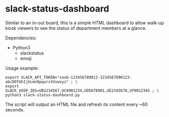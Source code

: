 # slack-status-dashboard
Similar to an in-out board, this is a simple HTML dashboard to allow walk-up kiosk viewers to see the status of department members at a glance.

Dependencies:
* Python3
  * slackstatus
  * emoji
  
Usage example:

    export SLACK_API_TOKEN="xoxb-123456789012-1234567890123-abcDEFGhIjkLmnOpqurstUvwxyz" ; \
    export SLACK_USER_IDS=UB1234567,UC8901234,UD5678901,UE2345678,UF9012345 ; \
    python3 slack-status-dashboard.py

The script will output an HTML file and refresh its content every ~60 seconds.

